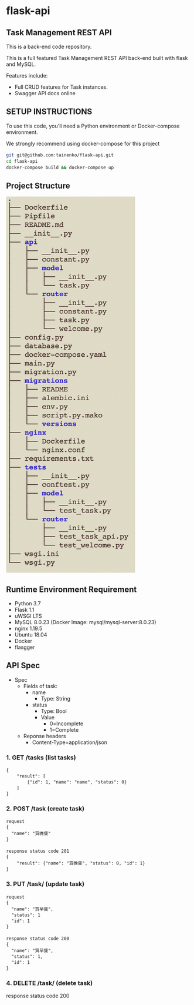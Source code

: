 # flask-api

## Task Management REST API

This is a back-end code repository.

This is a full featured Task Management REST API back-end built with flask and MySQL.

Features include:

- Full CRUD features for Task instances.
- Swagger API docs online

## SETUP INSTRUCTIONS

To use this code, you'll need a Python environment or Docker-compose environment.

We strongly recommend using docker-compose for this project

```bash
git git@github.com:tainenko/flask-api.git
cd flask-api
docker-compose build && docker-compose up
```

## Project Structure

![Project Structure](project_structure.png)

## Runtime Environment Requirement

- Python 3.7
- Flask 1.1
- uWSGI LTS
- MySQL 8.0.23 (Docker Image: mysql/mysql-server:8.0.23)
- nginx 1.19.5
- Ubuntu 18.04
- Docker
- flasgger

## API Spec

- Spec
    - Fields of task:
        - name
            - Type: String
        - status
            - Type: Bool
            - Value
                - 0=Incomplete
                - 1=Complete
    - Reponse headers
        - Content-Type=application/json

### 1. GET /tasks (list tasks)

```
{
    "result": [
        {"id": 1, "name": "name", "status": 0}
    ]
}
```

### 2. POST /task  (create task)

```
request
{
  "name": "買晚餐"
}

response status code 201
{
    "result": {"name": "買晚餐", "status": 0, "id": 1}
}
```

### 3. PUT /task/<id> (update task)

```
request
{
  "name": "買早餐",
  "status": 1
  "id": 1
}

response status code 200
{
  "name": "買早餐",
  "status": 1,
  "id": 1
}
```

### 4. DELETE /task/<id> (delete task)

response status code 200
